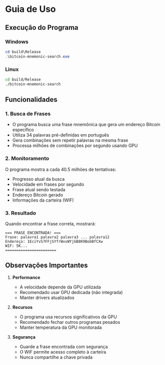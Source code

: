 # Guia de Uso

## Execução do Programa

### Windows
```powershell
cd build\Release
.\bitcoin-mnemonic-search.exe
```

### Linux
```bash
cd build/Release
./bitcoin-mnemonic-search
```

## Funcionalidades

### 1. Busca de Frases
- O programa busca uma frase mnemônica que gera um endereço Bitcoin específico
- Utiliza 34 palavras pré-definidas em português
- Gera combinações sem repetir palavras na mesma frase
- Processa milhões de combinações por segundo usando GPU

### 2. Monitoramento
O programa mostra a cada 40.5 milhões de tentativas:
- Progresso atual da busca
- Velocidade em frases por segundo
- Frase atual sendo testada
- Endereço Bitcoin gerado
- Informações da carteira (WIF)

### 3. Resultado
Quando encontrar a frase correta, mostrará:
```
=== FRASE ENCONTRADA! ===
Frase: palavra1 palavra2 palavra3 ... palavra12
Endereço: 1EciYvS7FFjSYfrWxsWYjGB8K9BobBfCXw
WIF: 5K...
=======================
```

## Observações Importantes

1. **Performance**
   - A velocidade depende da GPU utilizada
   - Recomendado usar GPU dedicada (não integrada)
   - Manter drivers atualizados

2. **Recursos**
   - O programa usa recursos significativos da GPU
   - Recomendado fechar outros programas pesados
   - Manter temperatura da GPU monitorada

3. **Segurança**
   - Guarde a frase encontrada com segurança
   - O WIF permite acesso completo à carteira
   - Nunca compartilhe a chave privada 